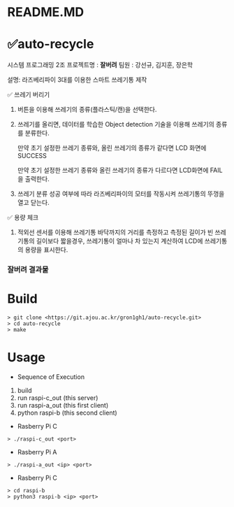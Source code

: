 # README.MD

# ✅auto-recycle

시스템 프로그래밍 2조
프로젝트명 : **잘버려**
팀원 : 강선규, 김지훈, 장은학

설명: 라즈베리파이 3대를 이용한 스마트 쓰레기통 제작

✅ 쓰레기 버리기 

1. 버튼을 이용해 쓰레기의 종류(플라스틱/캔)을 선택한다.
2. 쓰레기를 올리면, 데이터를 학습한 Object detection 기술을 이용해 쓰레기의 종류를 분류한다.
    
    만약 초기 설정한 쓰레기 종류와, 올린 쓰레기의 종류가 같다면 LCD 화면에 SUCCESS
    
    만약 초기 설정한 쓰레기 종류와 올린 쓰레기의 종류가 다르다면 LCD화면에 FAIL을 출력한다.
    
3. 쓰레기 분류 성공 여부에 따라 라즈베리파이의 모터를 작동시켜 쓰레기통의 뚜껑을 열고 닫는다.

✅ 용량 체크

1. 적외선 센서를 이용해 쓰레기통 바닥까지의 거리를 측정하고 측정된 길이가 빈 쓰레기통의 길이보다 짧을경우, 쓰레기통이 얼마나 차 있는지 계산하여 LCD에 쓰레기통의 용량을 표시한다. 

### 잘버려 결과물

### 

# Build

```
> git clone <https://git.ajou.ac.kr/gron1gh1/auto-recycle.git>
> cd auto-recycle
> make

```

# Usage

- Sequence of Execution
1. build
2. run raspi-c_out (this server)
3. run raspi-a_out (this first client)
4. python raspi-b (this second client)
- Rasberry Pi C

```
> ./raspi-c_out <port>

```

- Rasberry Pi A

```
> ./raspi-a_out <ip> <port>

```

- Rasberry Pi C

```
> cd raspi-b
> python3 raspi-b <ip> <port>

```